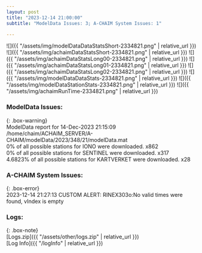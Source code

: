 ```yaml
---
layout: post
title: "2023-12-14 21:00:00"
subtitle: "ModelData Issues: 3; A-CHAIM System Issues: 1"

---
```


![]({{ "/assets/img/modelDataDataStatsShort-2334821.png" | relative_url }})
![]({{ "/assets/img/achaimDataStatsShort-2334821.png" | relative_url }})
![]({{ "/assets/img/achaimDataStatsLong00-2334821.png" | relative_url }})
![]({{ "/assets/img/achaimDataStatsLong01-2334821.png" | relative_url }})
![]({{ "/assets/img/achaimDataStatsLong02-2334821.png" | relative_url }})
![]({{ "/assets/img/modelDataDataStats-2334821.png" | relative_url }})
![]({{ "/assets/img/modelDataStationStats-2334821.png" | relative_url }})
![]({{ "/assets/img/achaimRunTime-2334821.png" | relative_url }})


### ModelData Issues:  
  
{: .box-warning}  
 ModelData report for 14-Dec-2023 21:15:09   
 /home/chaim/ACHAIM_SERVER/A-CHAIM/modelData/2023/348/21/modelData.mat   
 0% of all possible stations for IONO were downloaded. x862   
 0% of all possible stations for SENTINEL were downloaded. x317   
 4.6823% of all possible stations for KARTVERKET were downloaded. x28   
  
### A-CHAIM System Issues:  
  
{: .box-error}  
2023-12-14 21:27:13 CUSTOM ALERT: RINEX303o:No valid times were found, vIndex is empty  

### Logs:  
  
{: .box-note}  
[Logs.zip]({{ "/assets/other/logs.zip" | relative_url }})  
[Log Info]({{ "/logInfo" | relative_url }})  
